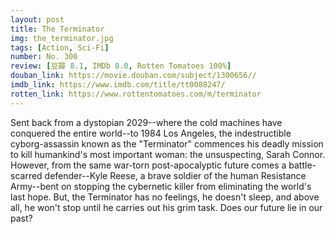 ```yaml
---
layout: post 
title: The Terminator
img: the_terminator.jpg
tags: [Action, Sci-Fi]
number: No. 300
review: [豆瓣 8.1, IMDb 8.0, Rotten Tomatoes 100%]
douban_link: https://movie.douban.com/subject/1300656//
imdb_link: https://www.imdb.com/title/tt0088247/
rotten_link: https://www.rottentomatoes.com/m/terminator
---
```


Sent back from a dystopian 2029--where the cold machines have conquered the entire world--to 1984 Los Angeles, the indestructible cyborg-assassin known as the "Terminator" commences his deadly mission to kill humankind's most important woman: the unsuspecting, Sarah Connor. However, from the same war-torn post-apocalyptic future comes a battle-scarred defender--Kyle Reese, a brave soldier of the human Resistance Army--bent on stopping the cybernetic killer from eliminating the world's last hope. But, the Terminator has no feelings, he doesn't sleep, and above all, he won't stop until he carries out his grim task. Does our future lie in our past?